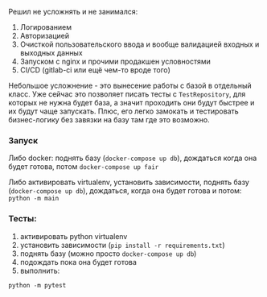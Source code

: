 Решил не усложнять и не занимался:
1. Логированием
2. Авторизацией
3. Очисткой пользовательского ввода и вообще валидацией входных и выходных данных
4. Запуском с nginx и прочими продакшен условностями
5. CI/CD (gitlab-ci или ещё чем-то вроде того)


Небольшое усложнение - это вынесение работы с базой в отдельный класс.
Уже сейчас это позволяет писать тесты с `TestRepository`, для которых не нужна будет
база, а значит проходить они будут быстрее и их будут чаще запускать. 
Плюс, его легко замокать и тестировать бизнес-логику 
без завязки на базу там где это возможно.


### Запуск 
Либо docker: поднять базу (`docker-compose up db`), дождаться когда она будет готова, потом `docker-compose up fair`

Либо активировать virtualenv, установить зависимости, поднять базу (`docker-compose up db`), 
дождаться, когда она будет готова и потом: `python -m main`


### Тесты:
1. активировать python virtualenv
2. установить зависимости (`pip install -r requirements.txt`)
3. поднять базу (можно просто `docker-compose up db`)
4. подождать пока она будет готова
5. выполнить:
```
python -m pytest
```
